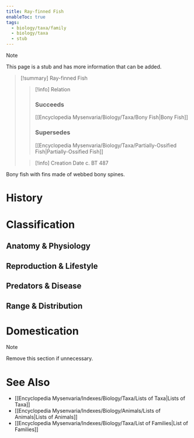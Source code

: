 ```yaml
---
title: Ray-finned Fish
enableToc: true
tags:
  - biology/taxa/family
  - biology/taxa
  - stub
---
```


> [!note]
> This page is a stub and has more information that can be added.

> [!summary] Ray-finned Fish
> > [!info] Relation
> > ### Succeeds
> > [[Encyclopedia Mysenvaria/Biology/Taxa/Bony Fish|Bony Fish]]
> > ### Supersedes
> > [[Encyclopedia Mysenvaria/Biology/Taxa/Partially-Ossified Fish|Partially-Ossified Fish]]
>
> > [!info] Creation Date
> > c. BT 487

Bony fish with fins made of webbed bony spines.
# History

# Classification
## Anatomy & Physiology

## Reproduction & Lifestyle

## Predators & Disease

## Range & Distribution

# Domestication

> [!note]
> Remove this section if unnecessary.
# See Also
- [[Encyclopedia Mysenvaria/Indexes/Biology/Taxa/Lists of Taxa|Lists of Taxa]]
- [[Encyclopedia Mysenvaria/Indexes/Biology/Animals/Lists of Animals|Lists of Animals]]
- [[Encyclopedia Mysenvaria/Indexes/Biology/Taxa/List of Families|List of Families]]